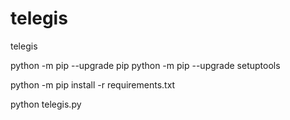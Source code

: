 # telegis
telegis

python -m pip --upgrade pip
python -m pip --upgrade setuptools

python -m pip install -r requirements.txt

python telegis.py